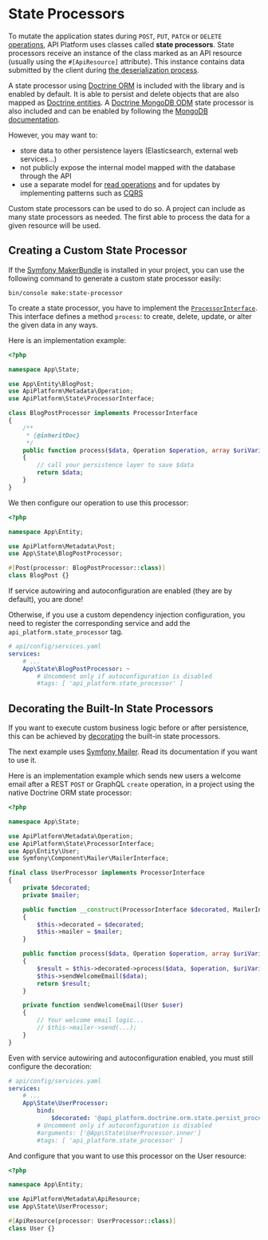 # State Processors

To mutate the application states during `POST`, `PUT`, `PATCH` or `DELETE` [operations](operations.md), API Platform uses
classes called **state processors**. State processors receive an instance of the class marked as an API resource (usually using
the `#[ApiResource]` attribute). This instance contains data submitted by the client during [the deserialization
process](serialization.md).

A state processor using [Doctrine ORM](https://www.doctrine-project.org/projects/orm.html) is included with the library and
is enabled by default. It is able to persist and delete objects that are also mapped as [Doctrine entities](https://www.doctrine-project.org/projects/doctrine-orm/en/current/reference/basic-mapping.html).
A [Doctrine MongoDB ODM](https://www.doctrine-project.org/projects/mongodb-odm.html) state processor is also included and can be enabled by following the [MongoDB documentation](mongodb.md).

However, you may want to:

* store data to other persistence layers (Elasticsearch, external web services...)
* not publicly expose the internal model mapped with the database through the API
* use a separate model for [read operations](state-providers.md) and for updates by implementing patterns such as [CQRS](https://martinfowler.com/bliki/CQRS.html)

Custom state processors can be used to do so. A project can include as many state processors as needed. The first able to
process the data for a given resource will be used.

## Creating a Custom State Processor

If the [Symfony MakerBundle](https://symfony.com/doc/current/bundles/SymfonyMakerBundle) is installed in your project, you can use the following command to generate a custom state processor easily:

```console
bin/console make:state-processor
```

To create a state processor, you have to implement the [`ProcessorInterface`](https://github.com/api-platform/core/blob/main/src/State/ProcessorInterface.php).
This interface defines a method `process`: to create, delete, update, or alter the given data in any ways.

Here is an implementation example:

```php
<?php

namespace App\State;

use App\Entity\BlogPost;
use ApiPlatform\Metadata\Operation;
use ApiPlatform\State\ProcessorInterface;

class BlogPostProcessor implements ProcessorInterface
{
    /**
     * {@inheritDoc}
     */
    public function process($data, Operation $operation, array $uriVariables = [], array $context = [])
    {
        // call your persistence layer to save $data
        return $data;
    }
}
```

We then configure our operation to use this processor:

```php
<?php

namespace App\Entity;

use ApiPlatform\Metadata\Post;
use App\State\BlogPostProcessor;

#[Post(processor: BlogPostProcessor::class)]
class BlogPost {}
```

If service autowiring and autoconfiguration are enabled (they are by default), you are done!

Otherwise, if you use a custom dependency injection configuration, you need to register the corresponding service and add the
`api_platform.state_processor` tag.

```yaml
# api/config/services.yaml
services:
    # ...
    App\State\BlogPostProcessor: ~
        # Uncomment only if autoconfiguration is disabled
        #tags: [ 'api_platform.state_processor' ]
```

## Decorating the Built-In State Processors

If you want to execute custom business logic before or after persistence, this can be achieved by [decorating](https://symfony.com/doc/current/service_container/service_decoration.html) the built-in state processors.

The next example uses [Symfony Mailer](https://symfony.com/doc/current/mailer.html). Read its documentation if you want to use it.

Here is an implementation example which sends new users a welcome email after a REST `POST` or GraphQL `create` operation, in a project using the native Doctrine ORM state processor:

```php
<?php

namespace App\State;

use ApiPlatform\Metadata\Operation;
use ApiPlatform\State\ProcessorInterface;
use App\Entity\User;
use Symfony\Component\Mailer\MailerInterface;

final class UserProcessor implements ProcessorInterface
{
    private $decorated;
    private $mailer;

    public function __construct(ProcessorInterface $decorated, MailerInterface $mailer)
    {
        $this->decorated = $decorated;
        $this->mailer = $mailer;
    }

    public function process($data, Operation $operation, array $uriVariables = [], array $context = [])
    {
        $result = $this->decorated->process($data, $operation, $uriVariables, $context);
        $this->sendWelcomeEmail($data);
        return $result;
    }

    private function sendWelcomeEmail(User $user)
    {
        // Your welcome email logic...
        // $this->mailer->send(...);
    }
}
```

Even with service autowiring and autoconfiguration enabled, you must still configure the decoration:

```yaml
# api/config/services.yaml
services:
    # ...
    App\State\UserProcessor:
        bind:
            $decorated: '@api_platform.doctrine.orm.state.persist_processor'
        # Uncomment only if autoconfiguration is disabled
        #arguments: ['@App\State\UserProcessor.inner']
        #tags: [ 'api_platform.state_processor' ]
```

And configure that you want to use this processor on the User resource:

```php
<?php

namespace App\Entity;

use ApiPlatform\Metadata\ApiResource;
use App\State\UserProcessor;

#[ApiResource(processor: UserProcessor::class)]
class User {}
```
